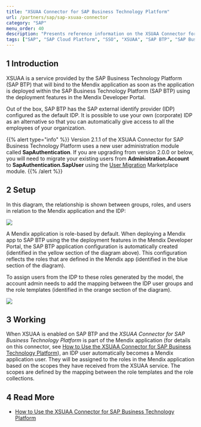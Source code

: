 ```yaml
---
title: "XSUAA Connector for SAP Business Technology Platform"
url: /partners/sap/sap-xsuaa-connector
category: "SAP"
menu_order: 40
description: "Presents reference information on the XSUAA Connector for SAP Business Technology Platform."
tags: ["SAP", "SAP Cloud Platform", "SSO", "XSUAA", "SAP BTP", "SAP Business Technology Platform"]
---
```


## 1 Introduction

XSUAA is a service provided by the SAP Business Technology Platform (SAP BTP) that will bind to the Mendix application as soon as the application is deployed within the SAP Business Technology Platform (SAP BTP) using the deployment features in the Mendix Developer Portal.

Out of the box, SAP BTP has the SAP external identify provider (IDP) configured as the default IDP. It is possible to use your own (corporate) IDP as an alternative so that you can automatically give access to all the employees of your organization.

{{% alert type="info" %}}
Version 2.1.1 of the XSUAA Connector for SAP Business Technology Platform uses a new user administration module called **SapAuthentication**. If you are upgrading from version 2.0.0 or below, you will need to migrate your existing users from **Administration.Account** to **SapAuthentication.SapUser** using the [User Migration](/appstore/modules/user-migration-module) Marketplace module.
{{% /alert %}}

## 2 Setup

In this diagram, the relationship is shown between groups, roles, and users in relation to the Mendix application and the IDP:

![](/attachments/partners/sap/sap-xsuaa-connector/xsuaa-diagram.png)

A Mendix application is role-based by default. When deploying a Mendix app to SAP BTP using the the deployment features in the Mendix Developer Portal, the SAP BTP application configuration is automatically created (identified in the yellow section of the diagram above). This configuration reflects the roles that are defined in the Mendix app (identified in the blue section of the diagram).

To assign users from the IDP to these roles generated by the model, the account admin needs to add the mapping between the IDP user groups and the role templates (identified in the orange section of the diagram).

![](/attachments/partners/sap/sap-xsuaa-connector/trusted-idp.png)

## 3 Working

When XSUAA is enabled on SAP BTP and the *XSUAA Connector for SAP Business Technology Platform* is part of the Mendix application (for details on this connector, see [How to Use the XSUAA Connector for SAP Business Technology Platform](/partners/sap/use-sap-xsuaa-connector)), an IDP user automatically becomes a Mendix application user. They will be assigned to the roles in the Mendix application based on the scopes they have received from the XSUAA service. The scopes are defined by the mapping between the role templates and the role collections.

## 4 Read More

* [How to Use the XSUAA Connector for SAP Business Technology Platform](/partners/sap/use-sap-xsuaa-connector)
